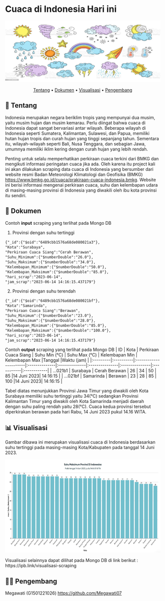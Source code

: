 # Cuaca di Indonesia Hari ini

<p align="center">
  <img width="800" height="200" src="https://github.com/Megawati07/cuaca_today_BMKG/blob/main/gambar1.jpg">
</p>

<div align="center">
 
  
[Tentang](#scroll-tentang)
•
[Dokumen](#green_book-dokumen)
•
[Visualisasi](#bar_chart-visualisasi)
•
[Pengembang](#bar_chart-pengembang)

</div>

## :scroll: Tentang
Indonesia merupakan negara beriklim tropis yang mempunyai dua musim, yaitu musim hujan dan musim kemarau. Perlu diingat bahwa cuaca di Indonesia dapat sangat bervariasi antar wilayah. Beberapa wilayah di Indonesia seperti Sumatera, Kalimantan, Sulawesi, dan Papua, memiliki hutan hujan tropis dan curah hujan yang tinggi sepanjang tahun. Sementara itu, wilayah-wilayah seperti Bali, Nusa Tenggara, dan sebagian Jawa, umumnya memiliki iklim kering dengan curah hujan yang lebih rendah.

Penting untuk selalu memperhatikan perkiraan cuaca terkini dari BMKG dan mengikuti informasi peringatan cuaca jika ada. Oleh karena itu project kali ini akan dilakukan scraping data cuaca di Indonesia yang bersumber dari website resmi Badan Meteorologi Klimatologi dan Geofisika (BMKG) https://www.bmkg.go.id/cuaca/prakiraan-cuaca-indonesia.bmkg. Website ini berisi informasi mengenai perkiraan cuaca, suhu dan kelembapan udara di masing-masing provinsi di Indonesia yang diwakili oleh ibu kota provinsi itu sendiri.

## :green_book: Dokumen
Contoh  **input** scraping yang terlihat pada Mongo DB
1. Provinsi dengan suhu tertinggi
  ```
{"_id":{"$oid":"6489cbb1576a68de080021a3"},
"Kota":"Surabaya",
"Perkiraan Cuaca Siang":"Cerah Berawan",
"Suhu_Minimum":{"$numberDouble":"26.0"},
"Suhu_Maksimum":{"$numberDouble":"34.0"},
"Kelembapan_Minimum":{"$numberDouble":"50.0"},
"Kelembapan_Maksimum":{"$numberDouble":"85.0"},
"hari_scrap":"2023-06-14",
"jam_scrap":"2023-06-14 14:16:15.437179"}
   ```
2. Provinsi dengan suhu terendah
  ```
  {"_id":{"$oid":"6489cbb1576a68de080021bf"},
  "Kota":"Samarinda",
  "Perkiraan Cuaca Siang":"Berawan",
  "Suhu_Minimum":{"$numberDouble":"23.0"},
  "Suhu_Maksimum":{"$numberDouble":"28.0"},
  "Kelembapan_Minimum":{"$numberDouble":"85.0"},
  "Kelembapan_Maksimum":{"$numberDouble":"100.0"},
  "hari_scrap":"2023-06-14",
  "jam_scrap":"2023-06-14 14:16:15.437179"}
  ```
Contoh **output** scraping yang terlihat pada Mongo DB
|    ID    | Kota      | Perkiraan Cuaca Siang | Suhu Min (°C) | Suhu Max (°C) | Kelembapan Min | Kelembapan Max |Tanggal     |Waktu (jam)  |
|:---------|:----------|:----------------------|:--------------|:--------------|:---------------|:---------------|:-----------|:------------|
| ...021b1 | Surabaya  | Cerah Berawan         |       26      |       34      |      50        |       85       |14 Juni 2023| 14:16:15    |
| ...021bf | Samarinda | Berawan               |       23      |       28      |      85        |       100      |14 Juni 2023| 14:16:15    |

Tabel diatas menunjukkan Provinsi Jawa Timur yang diwakili oleh Kota Surabaya memiliki suhu tertinggi yaitu 34(°C) sedangkan Provinsi Kalimantan Timur yang diwakili oleh Kota Samarinda menjadi daerah dengan suhu paling rendah yaitu 28(°C). Cuaca kedua provinsi tersebut diperkirakan berawan pada hari Rabu, 14 Juni 2023 pukul 14.16 WITA.
 
## :bar_chart: Visualisasi
Gambar dibawa ini merupakan visualisasi cuaca di Indonesia berdasarkan suhu tertinggi pada masing-masing Kota/Kabupaten pada tanggal 14 Juni 2023.
<p align="center">
 <img width="800" height="300" src="https://github.com/Megawati07/cuaca_today_BMKG/blob/main/Suhu Max.jpg">
</p>
Visualisasi selainnya dapat dilihat pada Mongo DB di link berikut :
https://ipb.link/visualisasi-scraping
 
## :fairy_woman: Pengembang
Megawati (G1501221026) https://github.com/Megawati07
